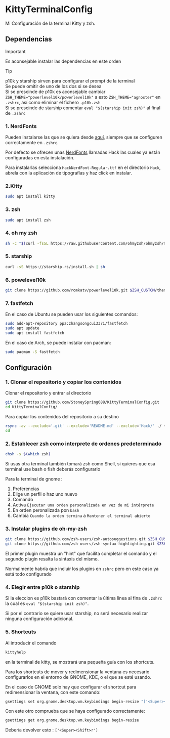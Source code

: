 # KittyTerminalConfig
Mi Configuración de la terminal Kitty y zsh.

## Dependencias

>[!IMPORTANT]
> Es aconsejable instalar las dependencias en este orden

>[!TIP]
> p10k y starship sirven para configurar el prompt de la terminal\
> Se puede omitir de uno de los dos si se desea\
> Si se prescinde de p10k es aconsejable cambiar ```ZSH_THEME="powerlevel10k/powerlevel10k"``` a esto ```ZSH_THEME="agnoster"``` en ```.zshrc```, así como eliminar el fichero ```.p10k.zsh```\
> Si se prescinde de starship comentar ```eval "$(starship init zsh)"``` al final de ```.zshrc```

### 1. NerdFonts

Pueden instalarse las que se quiera desde [aquí](https://www.nerdfonts.com/font-downloads), siempre que se configuren correctamente en ```.zshrc```.
  
Por defecto se ofrecen unas [NerdFonts](Hack) llamadas Hack las cuales ya están configuradas en esta instalación.

Para instalarlas selecciona ```HackNerdFont-Regular.ttf``` en el directorio ```Hack```, abrela con la aplicación de tipografías y haz click en instalar.


### 2.Kitty
```bash
sudo apt install kitty
```


### 3. zsh
```bash
sudo apt install zsh
```


### 4. oh my zsh
```bash
sh -c "$(curl -fsSL https://raw.githubusercontent.com/ohmyzsh/ohmyzsh/master/tools/install.sh)"
```


### 5. starship
```bash
curl -sS https://starship.rs/install.sh | sh
```


### 6. powelevel10k
```bash
git clone https://github.com/romkatv/powerlevel10k.git $ZSH_CUSTOM/themes/powerlevel10k
```


### 7. fastfetch
  
En el caso de Ubuntu se pueden usar los siguientes comandos:
```bash
sudo add-apt-repository ppa:zhangsongcui3371/fastfetch
sudo apt update
sudo apt install fastfetch
```
En el caso de Arch, se puede instalar con pacman:
```bash
sudo pacman -S fastfetch
```



## Configuración
### 1. Clonar el repositorio y copiar los contenidos

Clonar el repositorio y entrar al directorio
```bash
git clone https://github.com/StoneySpring688/KittyTerminalConfig.git
cd KittyTerminalConfig/
```
Para copiar los contenidos del repositorio a su destino
```bash
rsync -av --exclude='.git' --exclude='README.md' --exclude='Hack/' ./ ~/
cd
```


### 2. Establecer zsh como interprete de ordenes predeterminado
```bash
chsh -s $(which zsh)
```
Si usas otra terminal también tomará zsh como Shell, si quieres que esa terminal use bash o fish deberás configurarlo
    
Para la terminal de gnome :
   1.  Preferencias
   2.  Elige un perfil o haz uno nuevo
   3.  Comando
   4.  Activa ```Ejecutar una orden personalizada en vez de mi intérprete```
   5.  En orden peronalizada pon ```bash```
   6.  Cambia ```Cuando la orden termina``` a ```Mantener el terminal abierto```


### 3. Instalar plugins de oh-my-zsh
```bash
git clone https://github.com/zsh-users/zsh-autosuggestions.git $ZSH_CUSTOM/plugins/zsh-autosuggestions
git clone https://github.com/zsh-users/zsh-syntax-highlighting.git $ZSH_CUSTOM/plugins/zsh-syntax-highlighting
```
El primer plugin muestra un "hint" que facilita completar el comando y el segundo plugin resalta la sintaxis del mismo.

Normalmente habría que incluir los plugins en ```zshrc``` pero en este caso ya está todo configurado


### 4. Elegir entre p10k o starship

Si la eleccion es p10k bastará con comentar la última línea al fina de ```.zshrc``` la cual es ```eval "$(starship init zsh)"```.
   
Si por el contrario se quiere usar starship, no será necesario realizar ninguna configuración adicional.


### 5. Shortcuts

Al introducir el comando
```zsh
kittyhelp
```
en la terminal de kitty, se mostrará una pequeña guía con los shortcuts.

Para los shortcuts de mover y redimensionar la ventana es necesario configurarlos en el entorno de GNOME, KDE, o el que se esté usando.

En el caso de GNOME solo hay que configurar el shortcut para redimensionar la ventana, con este comando:
```bash
gsettings set org.gnome.desktop.wm.keybindings begin-resize "['<Super><Shift>r']"
```
Con este otro comprueba que se haya configurado correctamente:
```bash
gsettings get org.gnome.desktop.wm.keybindings begin-resize
```
Debería devolver esto : ```['<Super><Shift>r']```
  

